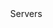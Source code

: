 <summary>
  <i class="fas fa-user-secret" style="color:white; margin-right:6px;"></i> Servers
</summary>